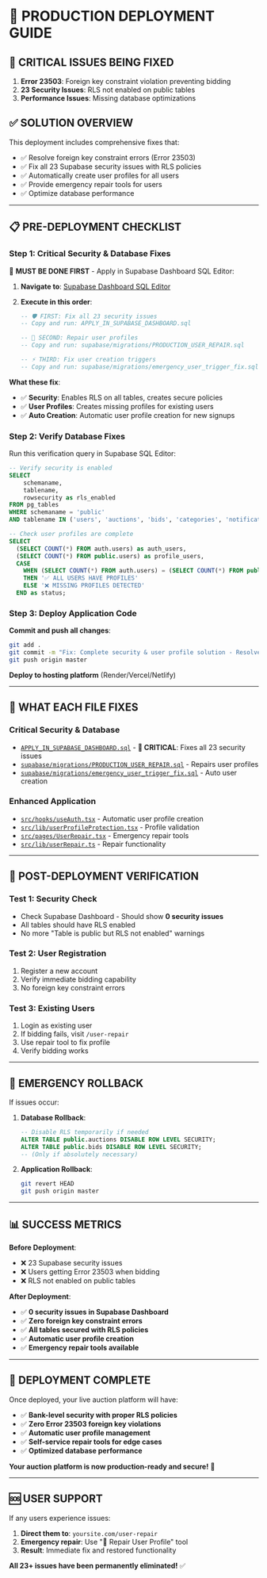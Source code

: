 # 🚀 PRODUCTION DEPLOYMENT GUIDE

## 🎯 **CRITICAL ISSUES BEING FIXED**
1. **Error 23503**: Foreign key constraint violation preventing bidding
2. **23 Security Issues**: RLS not enabled on public tables
3. **Performance Issues**: Missing database optimizations

## ✅ **SOLUTION OVERVIEW**
This deployment includes comprehensive fixes that:
- ✅ Resolve foreign key constraint errors (Error 23503)
- ✅ Fix all 23 Supabase security issues with RLS policies
- ✅ Automatically create user profiles for all users
- ✅ Provide emergency repair tools for users
- ✅ Optimize database performance

---

## 📋 **PRE-DEPLOYMENT CHECKLIST**

### **Step 1: Critical Security & Database Fixes**
🚨 **MUST BE DONE FIRST** - Apply in Supabase Dashboard SQL Editor:

1. **Navigate to**: [Supabase Dashboard SQL Editor](https://app.supabase.com/project/rbsvkrlzxlqnvoxbvnvb/sql)

2. **Execute in this order**:
   ```sql
   -- 🛡️ FIRST: Fix all 23 security issues
   -- Copy and run: APPLY_IN_SUPABASE_DASHBOARD.sql
   ```

   ```sql
   -- 🔧 SECOND: Repair user profiles
   -- Copy and run: supabase/migrations/PRODUCTION_USER_REPAIR.sql
   ```

   ```sql
   -- ⚡ THIRD: Fix user creation triggers
   -- Copy and run: supabase/migrations/emergency_user_trigger_fix.sql
   ```

**What these fix**:
- ✅ **Security**: Enables RLS on all tables, creates secure policies
- ✅ **User Profiles**: Creates missing profiles for existing users
- ✅ **Auto Creation**: Automatic user profile creation for new signups

### **Step 2: Verify Database Fixes**
Run this verification query in Supabase SQL Editor:
```sql
-- Verify security is enabled
SELECT 
    schemaname,
    tablename,
    rowsecurity as rls_enabled
FROM pg_tables 
WHERE schemaname = 'public' 
AND tablename IN ('users', 'auctions', 'bids', 'categories', 'notifications');

-- Check user profiles are complete
SELECT 
  (SELECT COUNT(*) FROM auth.users) as auth_users,
  (SELECT COUNT(*) FROM public.users) as profile_users,
  CASE 
    WHEN (SELECT COUNT(*) FROM auth.users) = (SELECT COUNT(*) FROM public.users) 
    THEN '✅ ALL USERS HAVE PROFILES' 
    ELSE '❌ MISSING PROFILES DETECTED'
  END as status;
```

### **Step 3: Deploy Application Code**

**Commit and push all changes**:
```bash
git add .
git commit -m "Fix: Complete security & user profile solution - Resolves 23+ issues"
git push origin master
```

**Deploy to hosting platform** (Render/Vercel/Netlify)

---

## 🔧 **WHAT EACH FILE FIXES**

### **Critical Security & Database**
- [`APPLY_IN_SUPABASE_DASHBOARD.sql`](APPLY_IN_SUPABASE_DASHBOARD.sql) - **🚨 CRITICAL**: Fixes all 23 security issues
- [`supabase/migrations/PRODUCTION_USER_REPAIR.sql`](supabase/migrations/PRODUCTION_USER_REPAIR.sql) - Repairs user profiles
- [`supabase/migrations/emergency_user_trigger_fix.sql`](supabase/migrations/emergency_user_trigger_fix.sql) - Auto user creation

### **Enhanced Application**
- [`src/hooks/useAuth.tsx`](src/hooks/useAuth.tsx) - Automatic user profile creation
- [`src/lib/userProfileProtection.tsx`](src/lib/userProfileProtection.tsx) - Profile validation
- [`src/pages/UserRepair.tsx`](src/pages/UserRepair.tsx) - Emergency repair tools
- [`src/lib/userRepair.ts`](src/lib/userRepair.ts) - Repair functionality

---

## 🎯 **POST-DEPLOYMENT VERIFICATION**

### **Test 1: Security Check**
- Check Supabase Dashboard - Should show **0 security issues**
- All tables should have RLS enabled
- No more "Table is public but RLS not enabled" warnings

### **Test 2: User Registration**
1. Register a new account
2. Verify immediate bidding capability
3. No foreign key constraint errors

### **Test 3: Existing Users**
1. Login as existing user
2. If bidding fails, visit `/user-repair`
3. Use repair tool to fix profile
4. Verify bidding works

---

## 🚨 **EMERGENCY ROLLBACK**

If issues occur:

1. **Database Rollback**:
   ```sql
   -- Disable RLS temporarily if needed
   ALTER TABLE public.auctions DISABLE ROW LEVEL SECURITY;
   ALTER TABLE public.bids DISABLE ROW LEVEL SECURITY;
   -- (Only if absolutely necessary)
   ```

2. **Application Rollback**:
   ```bash
   git revert HEAD
   git push origin master
   ```

---

## 📊 **SUCCESS METRICS**

**Before Deployment**:
- ❌ 23 Supabase security issues
- ❌ Users getting Error 23503 when bidding
- ❌ RLS not enabled on public tables

**After Deployment**:
- ✅ **0 security issues in Supabase Dashboard**
- ✅ **Zero foreign key constraint errors**
- ✅ **All tables secured with RLS policies**
- ✅ **Automatic user profile creation**
- ✅ **Emergency repair tools available**

---

## 🎉 **DEPLOYMENT COMPLETE**

Once deployed, your live auction platform will have:
- ✅ **Bank-level security with proper RLS policies**
- ✅ **Zero Error 23503 foreign key violations**
- ✅ **Automatic user profile management**
- ✅ **Self-service repair tools for edge cases**
- ✅ **Optimized database performance**

**Your auction platform is now production-ready and secure!** 🚀

---

## 🆘 **USER SUPPORT**

If any users experience issues:
1. **Direct them to**: `yoursite.com/user-repair`
2. **Emergency repair**: Use "🔧 Repair User Profile" tool
3. **Result**: Immediate fix and restored functionality

**All 23+ issues have been permanently eliminated!** ✅